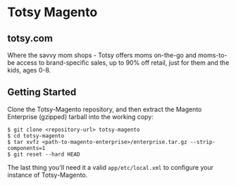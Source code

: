 Totsy Magento
=============

totsy.com
---------
Where the savvy mom shops - Totsy offers moms on-the-go and moms-to-be access to brand-specific sales, up to 90% off retail, just for them and the kids, ages 0-8.

Getting Started
---------------
Clone the Totsy-Magento repository, and then extract the Magento Enterprise (gzipped) tarball into the working copy:

    $ git clone <repository-url> totsy-magento
    $ cd totsy-magento
    $ tar xvfz <path-to-magento-enterprise>/enterprise.tar.gz --strip-components=1
    $ git reset --hard HEAD

The last thing you'll need it a valid `app/etc/local.xml` to configure your instance of Totsy-Magento.

